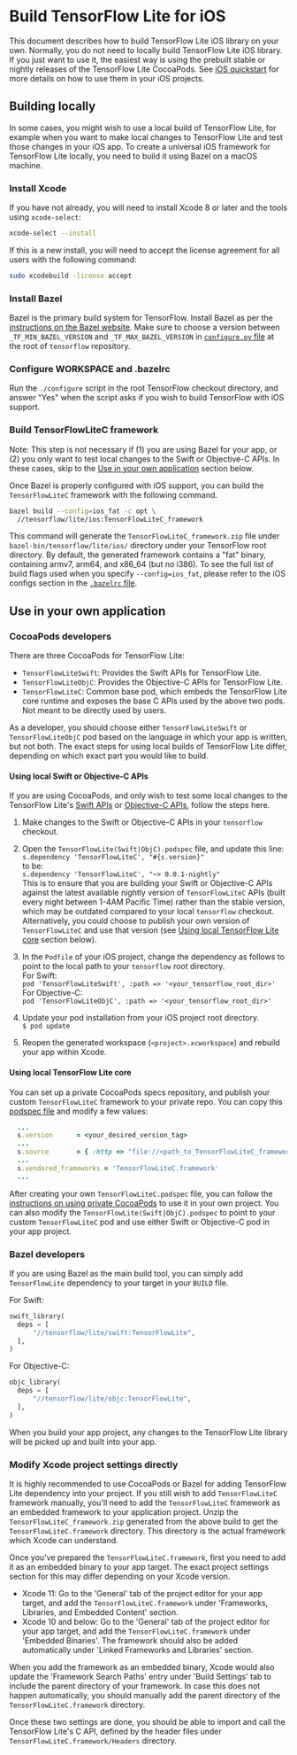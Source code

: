 # Build TensorFlow Lite for iOS

This document describes how to build TensorFlow Lite iOS library on your own.
Normally, you do not need to locally build TensorFlow Lite iOS library. If you
just want to use it, the easiest way is using the prebuilt stable or nightly
releases of the TensorFlow Lite CocoaPods. See [iOS quickstart](ios.md) for more
details on how to use them in your iOS projects.

## Building locally

In some cases, you might wish to use a local build of TensorFlow Lite, for
example when you want to make local changes to TensorFlow Lite and test those
changes in your iOS app. To create a universal iOS framework for TensorFlow Lite
locally, you need to build it using Bazel on a macOS machine.

### Install Xcode

If you have not already, you will need to install Xcode 8 or later and the tools
using `xcode-select`:

```sh
xcode-select --install
```

If this is a new install, you will need to accept the license agreement for all
users with the following command:

```sh
sudo xcodebuild -license accept
```

### Install Bazel

Bazel is the primary build system for TensorFlow. Install Bazel as per the
[instructions on the Bazel website][bazel-install]. Make sure to choose a
version between `_TF_MIN_BAZEL_VERSION` and `_TF_MAX_BAZEL_VERSION` in
[`configure.py` file][configure-py] at the root of `tensorflow` repository.

### Configure WORKSPACE and .bazelrc

Run the `./configure` script in the root TensorFlow checkout directory, and
answer "Yes" when the script asks if you wish to build TensorFlow with iOS
support.

### Build TensorFlowLiteC framework

Note: This step is not necessary if (1) you are using Bazel for your app, or (2)
you only want to test local changes to the Swift or Objective-C APIs. In these
cases, skip to the [Use in your own application](#use_in_your_own_application)
section below.

Once Bazel is properly configured with iOS support, you can build the
`TensorFlowLiteC` framework with the following command.

```sh
bazel build --config=ios_fat -c opt \
  //tensorflow/lite/ios:TensorFlowLiteC_framework
```

This command will generate the `TensorFlowLiteC_framework.zip` file under
`bazel-bin/tensorflow/lite/ios/` directory under your TensorFlow root directory.
By default, the generated framework contains a "fat" binary, containing armv7,
arm64, and x86_64 (but no i386). To see the full list of build flags used when
you specify `--config=ios_fat`, please refer to the iOS configs section in the
[`.bazelrc` file][bazelrc].

## Use in your own application

### CocoaPods developers

There are three CocoaPods for TensorFlow Lite:

*   `TensorFlowLiteSwift`: Provides the Swift APIs for TensorFlow Lite.
*   `TensorFlowLiteObjC`: Provides the Objective-C APIs for TensorFlow Lite.
*   `TensorFlowLiteC`: Common base pod, which embeds the TensorFlow Lite core
    runtime and exposes the base C APIs used by the above two pods. Not meant to
    be directly used by users.

As a developer, you should choose either `TensorFlowLiteSwift` or
`TensorFlowLiteObjC` pod based on the language in which your app is written, but
not both. The exact steps for using local builds of TensorFlow Lite differ,
depending on which exact part you would like to build.

#### Using local Swift or Objective-C APIs

If you are using CocoaPods, and only wish to test some local changes to the
TensorFlow Lite's [Swift APIs][swift-api] or [Objective-C APIs][objc-api],
follow the steps here.

1.  Make changes to the Swift or Objective-C APIs in your `tensorflow` checkout.

1.  Open the `TensorFlowLite(Swift|ObjC).podspec` file, and update this line: \
    `s.dependency 'TensorFlowLiteC', "#{s.version}"` \
    to be: \
    `s.dependency 'TensorFlowLiteC', "~> 0.0.1-nightly"` \
    This is to ensure that you are building your Swift or Objective-C APIs
    against the latest available nightly version of `TensorFlowLiteC` APIs
    (built every night between 1-4AM Pacific Time) rather than the stable
    version, which may be outdated compared to your local `tensorflow` checkout.
    Alternatively, you could choose to publish your own version of
    `TensorFlowLiteC` and use that version (see
    [Using local TensorFlow Lite core](#using_local_tensorflow_lite_core)
    section below).

1.  In the `Podfile` of your iOS project, change the dependency as follows to
    point to the local path to your `tensorflow` root directory. \
    For Swift: \
    `pod 'TensorFlowLiteSwift', :path => '<your_tensorflow_root_dir>'` \
    For Objective-C: \
    `pod 'TensorFlowLiteObjC', :path => '<your_tensorflow_root_dir>'`

1.  Update your pod installation from your iOS project root directory. \
    `$ pod update`

1.  Reopen the generated workspace (`<project>.xcworkspace`) and rebuild your
    app within Xcode.

#### Using local TensorFlow Lite core

You can set up a private CocoaPods specs repository, and publish your custom
`TensorFlowLiteC` framework to your private repo. You can copy this
[podspec file][tflite-podspec] and modify a few values:

```ruby
  ...
  s.version      = <your_desired_version_tag>
  ...
  s.source       = { :http => "file://<path_to_TensorFlowLiteC_framework.zip>" }
  ...
  s.vendored_frameworks = 'TensorFlowLiteC.framework'
  ...
```

After creating your own `TensorFlowLiteC.podspec` file, you can follow the
[instructions on using private CocoaPods][private-cocoapods] to use it in your
own project. You can also modify the `TensorFlowLite(Swift|ObjC).podspec` to
point to your custom `TensorFlowLiteC` pod and use either Swift or Objective-C
pod in your app project.

### Bazel developers

If you are using Bazel as the main build tool, you can simply add
`TensorFlowLite` dependency to your target in your `BUILD` file.

For Swift:

```python
swift_library(
  deps = [
      "//tensorflow/lite/swift:TensorFlowLite",
  ],
)
```

For Objective-C:

```python
objc_library(
  deps = [
      "//tensorflow/lite/objc:TensorFlowLite",
  ],
)
```

When you build your app project, any changes to the TensorFlow Lite library will
be picked up and built into your app.

### Modify Xcode project settings directly

It is highly recommended to use CocoaPods or Bazel for adding TensorFlow Lite
dependency into your project. If you still wish to add `TensorFlowLiteC`
framework manually, you'll need to add the `TensorFlowLiteC` framework as an
embedded framework to your application project. Unzip the
`TensorFlowLiteC_framework.zip` generated from the above build to get the
`TensorFlowLiteC.framework` directory. This directory is the actual framework
which Xcode can understand.

Once you've prepared the `TensorFlowLiteC.framework`, first you need to add it
as an embedded binary to your app target. The exact project settings section for
this may differ depending on your Xcode version.

*   Xcode 11: Go to the 'General' tab of the project editor for your app target,
    and add the `TensorFlowLiteC.framework` under 'Frameworks, Libraries, and
    Embedded Content' section.
*   Xcode 10 and below: Go to the 'General' tab of the project editor for your
    app target, and add the `TensorFlowLiteC.framework` under 'Embedded
    Binaries'. The framework should also be added automatically under 'Linked
    Frameworks and Libraries' section.

When you add the framework as an embedded binary, Xcode would also update the
'Framework Search Paths' entry under 'Build Settings' tab to include the parent
directory of your framework. In case this does not happen automatically, you
should manually add the parent directory of the `TensorFlowLiteC.framework`
directory.

Once these two settings are done, you should be able to import and call the
TensorFlow Lite's C API, defined by the header files under
`TensorFlowLiteC.framework/Headers` directory.

[bazel-install]: https://docs.bazel.build/versions/master/install-os-x.html
[bazelrc]: https://github.com/tensorflow/tensorflow/blob/master/.bazelrc
[configure-py]: https://github.com/tensorflow/tensorflow/blob/master/configure.py
[objc-api]: https://github.com/tensorflow/tensorflow/tree/master/tensorflow/lite/objc
[private-cocoapods]: https://guides.cocoapods.org/making/private-cocoapods.html
[swift-api]: https://github.com/tensorflow/tensorflow/tree/master/tensorflow/lite/swift
[tflite-podspec]: https://github.com/tensorflow/tensorflow/blob/master/tensorflow/lite/ios/TensorFlowLiteC.podspec
